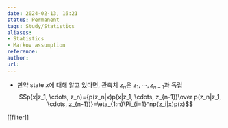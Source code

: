 ```yaml
---
date: 2024-02-13, 16:21
status: Permanent
tags: Study/Statistics
aliases: 
- Statistics
- Markov assumption
reference: 
author: 
url:
---
```


- 만약 state $x$에 대해 알고 있다면, 관측치 $z_n$은 $z_1, \cdots, z_{n-1}$과 독립
$$p(x|z_1, \cdots, z_n)={p(z_n|x)p(x|z_1, \cdots, z_{n-1})\over p(z_n|z_1, \cdots, z_{n-1})}=\eta_{1:n}\Pi_{i=1}^np(z_i|x)p(x)$$

[[filter]]